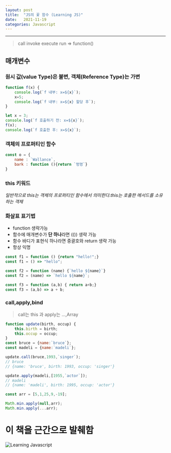 ```yaml
---
layout: post
title:  "JS의 꽃 함수 (Learning JS)"
date:   2021-11-19
categories: Javascript
---
```

---


> call invoke execute run => function()

## 매개변수

### 원시 값(value Type)은 불변, 객체(Reference Type)는 가변

```javascript
function f(x) {
    console.log(`f 내부: x=${x}`);
    x=5;
    console.log(`f 내부: x=${x} 할당 후`);
}

let x = 3;
console.log(`f 호출하기 전: x=${x}`);
f(x);
console.log(`f 호출한 후: x=${x}`);
```

### 객체의 프로퍼티인 함수
```javascript
const o = {
    name : `Wallance`,
    bark : function (){return `멍멍`}
}
```

### this 키워드
*일반적으로 this는 객체의 프로퍼티인 함수에서 의미한다.this는 호출한 메서드를 소유하는 객체*



### 화살표 표기법

+ function 생략가능
+ 함수에 매개변수가 **단 하나**라면 (()) 생략 가능
+ 함수 바디가 표현식 하나라면 중괄호와 return 생략 가능
+ 항상 익명

```javascript
const f1 = function () {return "hello!";}
const f1 = () => "hello";

const f2 = function (name) {`hello ${name}`}
const f2 = (name) => `hello ${name}`;

const f3 = function (a,b) { return a+b;}
const f3 = (a,b) => a + b;
```

### call,apply,bind

> call는 this 과 apply는 ...,Array

```javascript
function update(birth, occup) {
    this.birth = birth;
    this.occup = occup;
}
const bruce = {name:`bruce`};
const madeli = {name:`madeli`};

update.call(bruce,1993,`singer`);
// bruce
// {name: 'bruce', birth: 1993, occup: 'singer'}

update.apply(madeli,[1955,`actor`]);
// madeli
// {name: 'madeli', birth: 1995, occup: 'actor'}

const arr = [5,1,25,9,-19];

Math.min.apply(null,arr);
Math.min.apply(...arr);


```

# 이 책을 근간으로 발췌함
![Learning Javascript](https://www.hanbit.co.kr/data/books/B2328850940_l.jpg)
